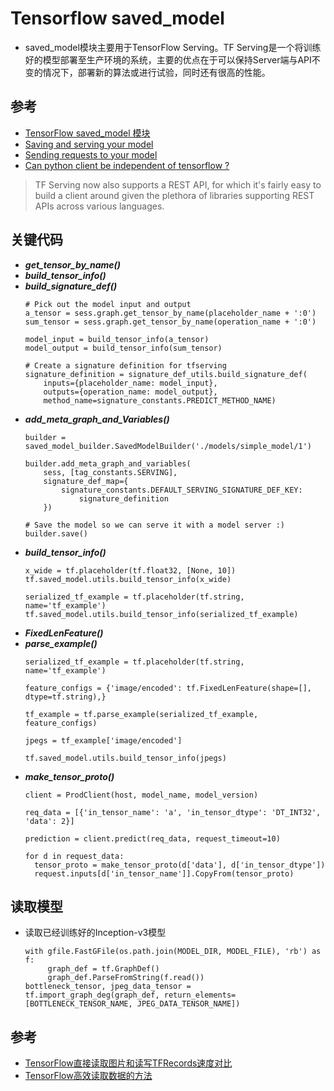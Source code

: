 # Tensorflow saved_model
* saved_model模块主要用于TensorFlow Serving。TF Serving是一个将训练好的模型部署至生产环境的系统，主要的优点在于可以保持Server端与API不变的情况下，部署新的算法或进行试验，同时还有很高的性能。

## 参考
* [TensorFlow saved_model 模块](https://blog.csdn.net/thriving_fcl/article/details/75213361)
* [Saving and serving your model](https://medium.com/epigramai/tensorflow-serving-101-pt-1-a79726f7c103)
* [Sending requests to your model](https://medium.com/epigramai/tensorflow-serving-101-pt-2-682eaf7469e7)
* [Can python client be independent of tensorflow ?](https://github.com/tensorflow/serving/issues/271)
>TF Serving now also supports a REST API, for which it's fairly easy to build a client around given the plethora of libraries supporting REST APIs across various languages.
## 关键代码
* ***get_tensor_by_name()***
* ***build_tensor_info()***
* ***build_signature_def()***
  ```
  # Pick out the model input and output
  a_tensor = sess.graph.get_tensor_by_name(placeholder_name + ':0')
  sum_tensor = sess.graph.get_tensor_by_name(operation_name + ':0')
  
  model_input = build_tensor_info(a_tensor)
  model_output = build_tensor_info(sum_tensor)
  
  # Create a signature definition for tfserving
  signature_definition = signature_def_utils.build_signature_def(
      inputs={placeholder_name: model_input},
      outputs={operation_name: model_output},
      method_name=signature_constants.PREDICT_METHOD_NAME)
  ```
* ***add_meta_graph_and_Variables()***
  ```
  builder = saved_model_builder.SavedModelBuilder('./models/simple_model/1')
  
  builder.add_meta_graph_and_variables(
      sess, [tag_constants.SERVING],
      signature_def_map={
          signature_constants.DEFAULT_SERVING_SIGNATURE_DEF_KEY:
              signature_definition
      })
  
  # Save the model so we can serve it with a model server :)
  builder.save()
  ```
* ***build_tensor_info()***
   ```
   x_wide = tf.placeholder(tf.float32, [None, 10])
   tf.saved_model.utils.build_tensor_info(x_wide)
  
   serialized_tf_example = tf.placeholder(tf.string, name='tf_example')
   tf.saved_model.utils.build_tensor_info(serialized_tf_example)
   ```
* ***FixedLenFeature()***
* ***parse_example()***
   ```
   serialized_tf_example = tf.placeholder(tf.string, name='tf_example')

   feature_configs = {'image/encoded': tf.FixedLenFeature(shape=[], dtype=tf.string),}

   tf_example = tf.parse_example(serialized_tf_example, feature_configs)

   jpegs = tf_example['image/encoded']

   tf.saved_model.utils.build_tensor_info(jpegs)
   ```
* ***make_tensor_proto()***
  ```
  client = ProdClient(host, model_name, model_version)
  
  req_data = [{'in_tensor_name': 'a', 'in_tensor_dtype': 'DT_INT32', 'data': 2}]
  
  prediction = client.predict(req_data, request_timeout=10)
  ```
  ```
  for d in request_data:
    tensor_proto = make_tensor_proto(d['data'], d['in_tensor_dtype'])
    request.inputs[d['in_tensor_name']].CopyFrom(tensor_proto)
  ```
## 读取模型
* 读取已经训练好的Inception-v3模型
  ```
  with gfile.FastGFile(os.path.join(MODEL_DIR, MODEL_FILE), 'rb') as f:
       graph_def = tf.GraphDef()
       graph_def.ParseFromString(f.read())
  bottleneck_tensor, jpeg_data_tensor = tf.import_graph_deg(graph_def, return_elements=[BOTTLENECK_TENSOR_NAME, JPEG_DATA_TENSOR_NAME])
  ```
## 参考
* [TensorFlow直接读取图片和读写TFRecords速度对比](https://zhuanlan.zhihu.com/p/27481108)
* [TensorFlow高效读取数据的方法](https://blog.csdn.net/u012759136/article/details/52232266)